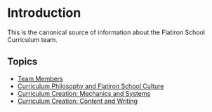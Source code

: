# Introduction

This is the canonical source of information about the Flatiron School Curriculum team.

## Topics

* [Team Members](./team_members.md)
* [Curriculum Philosophy and Flatiron School Culture](./philo_and_culture.md)
* [Curriculum Creation: Mechanics and Systems](./creation-mechanics_and_systems.md)
* [Curriculum Creation: Content and Writing](./creation-content_and_writing.md)
